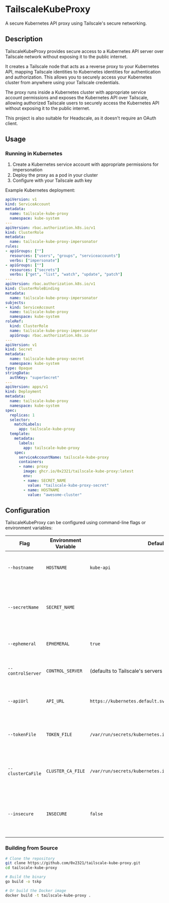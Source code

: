 # TailscaleKubeProxy

A secure Kubernetes API proxy using Tailscale's secure networking.

## Description

TailscaleKubeProxy provides secure access to a Kubernetes API server over Tailscale network without exposing it to the public internet.

It creates a Tailscale node that acts as a reverse proxy to your Kubernetes API, mapping Tailscale identities to Kubernetes identities for authentication and authorization. This allows you to securely access your Kubernetes cluster from anywhere using your Tailscale credentials.

The proxy runs inside a Kubernetes cluster with appropriate service account permissions and exposes the Kubernetes API over Tailscale, allowing authorized Tailscale users to securely access the Kubernetes API without exposing it to the public internet.

This project is also suitable for Headscale, as it doesn't require an OAuth client.

## Usage

### Running in Kubernetes

1. Create a Kubernetes service account with appropriate permissions for impersonation
2. Deploy the proxy as a pod in your cluster
3. Configure with your Tailscale auth key

Example Kubernetes deployment:

```yaml
apiVersion: v1
kind: ServiceAccount
metadata:
  name: tailscale-kube-proxy
  namespace: kube-system
---
apiVersion: rbac.authorization.k8s.io/v1
kind: ClusterRole
metadata:
  name: tailscale-kube-proxy-impersonator
rules:
- apiGroups: [""]
  resources: ["users", "groups", "serviceaccounts"]
  verbs: ["impersonate"]
- apiGroups: [""]
  resources: ["secrets"]
  verbs: ["get", "list", "watch", "update", "patch"]
---
apiVersion: rbac.authorization.k8s.io/v1
kind: ClusterRoleBinding
metadata:
  name: tailscale-kube-proxy-impersonator
subjects:
- kind: ServiceAccount
  name: tailscale-kube-proxy
  namespace: kube-system
roleRef:
  kind: ClusterRole
  name: tailscale-kube-proxy-impersonator
  apiGroup: rbac.authorization.k8s.io
---
apiVersion: v1
kind: Secret
metadata:
  name: tailscale-kube-proxy-secret
  namespace: kube-system
type: Opaque
stringData:
  authKey: "superSecret"
---
apiVersion: apps/v1
kind: Deployment
metadata:
  name: tailscale-kube-proxy
  namespace: kube-system
spec:
  replicas: 1
  selector:
    matchLabels:
      app: tailscale-kube-proxy
  template:
    metadata:
      labels:
        app: tailscale-kube-proxy
    spec:
      serviceAccountName: tailscale-kube-proxy
      containers:
      - name: proxy
        image: ghcr.io/0x2321/tailscale-kube-proxy:latest
        env:
        - name: SECRET_NAME
          value: "tailscale-kube-proxy-secret"
        - name: HOSTNAME
          value: "awesome-cluster"
```

## Configuration

TailscaleKubeProxy can be configured using command-line flags or environment variables:

| Flag              | Environment Variable | Default                                                | Description                                                              |
|-------------------|----------------------|--------------------------------------------------------|--------------------------------------------------------------------------|
| `--hostname`      | `HOSTNAME`           | `kube-api`                                             | Hostname for this Tailscale node in the tailnet                          |
| `--secretName`    | `SECRET_NAME`        |                                                        | Name of the Kubernetes secret to store Tailscale state and auth key      |
| `--ephemeral`     | `EPHEMERAL`          | `true`                                                 | If true, the Tailscale node will be ephemeral                            |
| `--controlServer` | `CONTROL_SERVER`     | (defaults to Tailscale's servers if empty)             | URL of the Tailscale coordination server                                 |
| `--apiUrl`        | `API_URL`            | `https://kubernetes.default.svc`                       | URL of the Kubernetes API server to proxy requests to                    |
| `--tokenFile`     | `TOKEN_FILE`         | `/var/run/secrets/kubernetes.io/serviceaccount/token`  | Path to the Kubernetes service account token file                        |
| `--clusterCaFile` | `CLUSTER_CA_FILE`    | `/var/run/secrets/kubernetes.io/serviceaccount/ca.crt` | Path to a file containing the Kubernetes API CA certificate              |
| `--insecure`      | `INSECURE`           | `false`                                                | If true, the Kubernetes API certificate will not be checked for validity |


### Building from Source

```bash
# Clone the repository
git clone https://github.com/0x2321/tailscale-kube-proxy.git
cd tailscale-kube-proxy

# Build the binary
go build -o tskp

# Or build the Docker image
docker build -t tailscale-kube-proxy .
```
